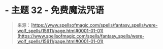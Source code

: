 <!--yml

category: 未分类

date: 2024-06-12 18:55:07

-->

# -   主题 32 - 免费魔法咒语

> 来源：[https://www.spellsofmagic.com/spells/fantasy_spells/were-wolf_spells/15611/page.html#0001-01-01](https://www.spellsofmagic.com/spells/fantasy_spells/were-wolf_spells/15611/page.html#0001-01-01)
